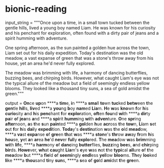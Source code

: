 # bionic-reading

input_string = """Once upon a time, in a small town tucked between the gentle hills, lived a young boy named Liam. He was known for his curiosity and his penchant for exploration, often found with a dirty pair of jeans and a spirit humming with adventure.

One spring afternoon, as the sun painted a golden hue across the town, Liam set out for his daily expedition. Today's destination was the old meadow, a vast expanse of green that was a stone's throw away from his house, yet an area he'd never fully explored.

The meadow was brimming with life, a harmony of dancing butterflies, buzzing bees, and chirping birds. However, what caught Liam's eye was not the typical allure of the meadow but a field of seemingly endless yellow blooms. They looked like a thousand tiny suns, a sea of gold amidst the green."""

output = **On**ce **up**on ****a **tim**e, **i**n ****a **sma**ll **to**wn **tuc**ked **betw**een **t**he **gen**tle **hil**ls, **liv**ed ****a **you**ng **b**oy **nam**ed **Lia**m. **H**e **w**as **kno**wn **f**or **h**is **curio**sity **a**nd **h**is **penc**hant **f**or **explor**ation, **oft**en **fou**nd **wi**th ****a **dir**ty **pa**ir **o**f **jea**ns **a**nd ****a **spi**rit **humm**ing **wi**th **adven**ture. **O**ne **spr**ing **after**noon, **a**s **t**he **s**un **pain**ted ****a **gol**den **h**ue **acr**oss **t**he **tow**n, **Li**am **s**et **o**ut **f**or **h**is **dai**ly **expedi**tion. **Toda**y's **destin**ation **w**as **t**he **o**ld **mead**ow, ****a **va**st **expa**nse **o**f **gre**en **th**at **w**as ****a **ston**e's **thr**ow **aw**ay **fr**om **h**is **hou**se, **y**et **a**n **ar**ea **he**'d **nev**er **ful**ly **explo**red. **T**he **mea**dow **w**as **brim**ming **wi**th **lif**e, ****a **harm**ony **o**f **danc**ing **butter**flies, **buzz**ing **bee**s, **a**nd **chir**ping **bir**ds. **Howe**ver, **wh**at **cau**ght **Lia**m's **e**ye **w**as **n**ot **t**he **typi**cal **all**ure **o**f **t**he **mea**dow **b**ut ****a **fie**ld **o**f **seemi**ngly **endl**ess **yel**low **bloo**ms. **Th**ey **loo**ked **li**ke ****a **thou**sand **ti**ny **sun**s, ****a **s**ea **o**f **go**ld **ami**dst **t**he **gre**en.




